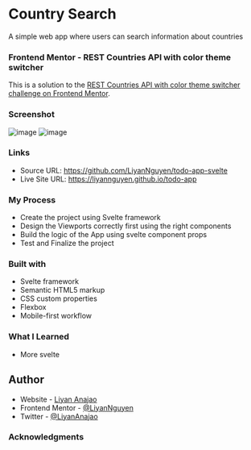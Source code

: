 # Country Search 
 A simple web app where users can search information about countries

### Frontend Mentor - REST Countries API with color theme switcher
This is a solution to the [REST Countries API with color theme switcher challenge on Frontend Mentor](https://www.frontendmentor.io/challenges/rest-countries-api-with-color-theme-switcher-5cacc469fec04111f7b848ca).

### Screenshot
![image](https://user-images.githubusercontent.com/50958126/201601662-22451dbb-cbd9-4afa-b226-e628fb315084.png)
![image](https://user-images.githubusercontent.com/50958126/201601796-a2d7c7b1-06d7-4c6b-b10d-563858c6344d.png)

### Links
- Source URL: https://github.com/LiyanNguyen/todo-app-svelte
- Live Site URL: https://liyannguyen.github.io/todo-app

### My Process
- Create the project using Svelte framework
- Design the Viewports correctly first using the right components
- Build the logic of the App using svelte component props
- Test and Finalize the project

### Built with
- Svelte framework
- Semantic HTML5 markup
- CSS custom properties
- Flexbox
- Mobile-first workflow

### What I Learned
- More svelte

## Author
- Website - [Liyan Anajao](https://liyannguyen.github.io/Portfolio)
- Frontend Mentor - [@LiyanNguyen](https://frontendmentor.io/profile/LiyanNguyen)
- Twitter - [@LiyanAnajao](https://twitter.com/LiyanAnajao)

### Acknowledgments
